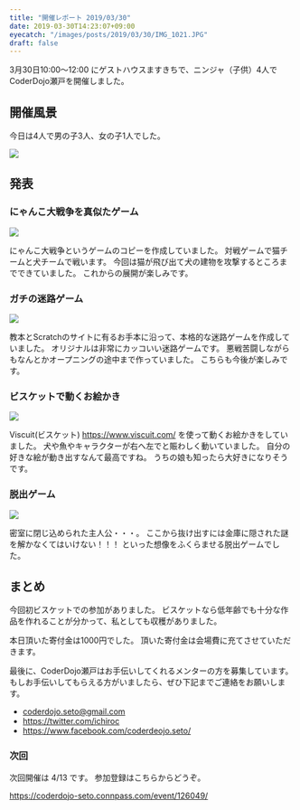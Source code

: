 ```yaml
---
title: "開催レポート 2019/03/30"
date: 2019-03-30T14:23:07+09:00
eyecatch: "/images/posts/2019/03/30/IMG_1021.JPG"
draft: false
---
```


3月30日10:00〜12:00 にゲストハウスますきちで、ニンジャ（子供）4人でCoderDojo瀬戸を開催しました。

## 開催風景

今日は4人で男の子3人、女の子1人でした。

![](/images/posts/2019/03/30/IMG_1021.JPG)

## 発表

### にゃんこ大戦争を真似たゲーム


![](/images/posts/2019/03/30/IMG_1024.JPG)

にゃんこ大戦争というゲームのコピーを作成していました。
対戦ゲームで猫チームと犬チームで戦います。
今回は猫が飛び出て犬の建物を攻撃するところまでできていました。
これからの展開が楽しみです。

### ガチの迷路ゲーム

![](/images/posts/2019/03/30/IMG_1025.JPG)

教本とScratchのサイトに有るお手本に沿って、本格的な迷路ゲームを作成していました。
オリジナルは非常にカッコいい迷路ゲームです。
悪戦苦闘しながらもなんとかオープニングの途中まで作っていました。
こちらも今後が楽しみです。

### ビスケットで動くお絵かき

![](/images/posts/2019/03/30/IMG_2386.JPG)

Viscuit(ビスケット) https://www.viscuit.com/ を使って動くお絵かきをしていました。
犬や魚やキャラクターが右へ左でと賑わしく動いていました。
自分の好きな絵が動き出すなんて最高ですね。
うちの娘も知ったら大好きになりそうです。

### 脱出ゲーム

![](/images/posts/2019/03/30/IMG_2383.JPG)

密室に閉じ込められた主人公・・・。
ここから抜け出すには金庫に隠された謎を解かなくてはいけない！！！
といった想像をふくらませる脱出ゲームでした。

## まとめ

今回初ビスケットでの参加がありました。
ビスケットなら低年齢でも十分な作品を作れることが分かって、私としても収穫がありました。

本日頂いた寄付金は1000円でした。
頂いた寄付金は会場費に充てさせていただきます。

最後に、CoderDojo瀬戸はお手伝いしてくれるメンターの方を募集しています。
もしお手伝いしてもらえる方がいましたら、ぜひ下記までご連絡をお願いします。

- coderdojo.seto@gmail.com
- https://twitter.com/ichiroc
- https://www.facebook.com/coderdeojo.seto/

### 次回

次回開催は 4/13 です。
参加登録はこちらからどうぞ。

https://coderdojo-seto.connpass.com/event/126049/
